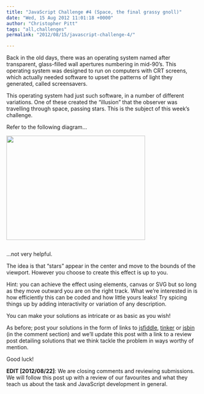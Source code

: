 ```yaml
---
title: "JavaScript Challenge #4 (Space, the final grassy gnoll)"
date: "Wed, 15 Aug 2012 11:01:18 +0000"
author: "Christopher Pitt"
tags: "all,challenges"
permalink: "2012/08/15/javascript-challenge-4/"

---
```

Back in the old days, there was an operating system named after transparent, glass-filled wall apertures numbering in mid-90’s. This operating system was designed to run on computers with CRT screens, which actually needed software to upset the patterns of light they generated, called screensavers.

This operating system had just such software, in a number of different variations. One of these created the “illusion” that the observer was travelling through space, passing stars. This is the subject of this week’s challenge. 

<!--more-->

Refer to the following diagram...

<div style="padding-bottom: 1em"><img src="/blog/wp-content/uploads/2012/08/8746c5e9fa690a0f8bec719949631537fd6d_1stars_med_362x272.jpeg" alt="" width="362" height="272" class="alignnone size-full wp-image-1778" /></div>

...not very helpful.

The idea is that “stars” appear in the center and move to the bounds of the viewport. However you choose to create this effect is up to you.

Hint: you can achieve the effect using elements, canvas or SVG but so long as they move outward you are on the right track. What we’re interested in is how efficiently this can be coded and how little yours leaks! Try spicing things up by adding interactivity or variation of any description.

You can make your solutions as intricate or as basic as you wish!

As before; post your solutions in the form of links to <a href="http://jsfiddle.net/">jsfiddle</a>, <a href="http://tinker.io/">tinker</a> or <a href="http://jsbin.com/">jsbin</a> (in the comment section) and we’ll update this post with a link to a review post detailing solutions that we think tackle the problem in ways worthy of mention.

Good luck!

<strong>EDIT [2012/08/22]</strong>: We are closing comments and reviewing submissions. We will follow this post up with a review of our favourites and what they teach us about the task and JavaScript development in general.